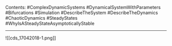 Contents:
#ComplexDynamicSystems 
#DynamicalSystemWithParameters 
#Bifurcations 
#Simulation 
#DescribeTheSystem 
#DescribeTheDynamics 
#ChaoticDynamics 
 #SteadyStates 
#WhyIsASteadyStateAsymptoticallyStable

---

![[cds_17042018-1.png]]
